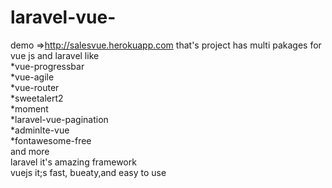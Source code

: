 # laravel-vue-
demo =>http://salesvue.herokuapp.com
that's project has multi pakages for vue js and laravel like<br/>
*vue-progressbar<br/>
*vue-agile<br/>
*vue-router<br/>
*sweetalert2<br/>
*moment<br/>
*laravel-vue-pagination<br/>
*adminlte-vue<br/>
*fontawesome-free<br/>
and more<br/>
laravel it's amazing framework<br/>
vuejs it;s fast, bueaty,and easy to use <br/>
